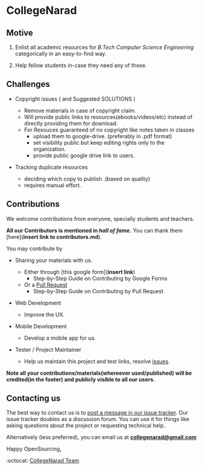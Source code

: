 # CollegeNarad

## Motive
1. Enlist all academic resources for _B.Tech Computer Science Engineering_ categorically in an easy-to-find way.

2. Help fellow students in-case they need any of these.

## Challenges
* Copyright issues ( and Suggested SOLUTIONS )

    * Remove materials in case of copyright claim.
    * Will provide public links to resources(ebooks/videos/etc) instead of directly providing them for download.
    * For Resouces guaranteed of no copyright like notes taken in classes
        * upload them to google-drive. (preferably in .pdf format)
        * set visibility public but keep editing rights only to the organization.
        * provide public google drive link to users.


* Tracking duplicate resources

    * deciding which copy to publish .(based on quality)
    * requires manual effort.

## Contributions

We welcome contributions from everyone, specially students and teachers.

__All our Contributors is mentioned in _hall of fame_.__
You can thank them [here](**insert link to contributors.md**).

You may contribute by
* Sharing your materials with us.
    * Either through [this google form](**insert link**)
        * Step-by-Step Guide on Contributing by Google Forms
    * Or a [Pull Request](https://github.com/collegenarad/CollegeNarad/pulls)
        * Step-by-Step Guide on Contributing by Pull Request


* Web Development
    * Improve the UX.


* Mobile Development
    * Develop a mobile app for us.


* Tester / Project Maintainer
    * Help us maintain this project and test links, resolve [issues](https://github.com/collegenarad/CollegeNarad/issues).


__Note all your contributions/materials(whereever used/published) will be credited(in the footer) and publicly visible to all our users.__

## Contacting us

The best way to contact us is to [post a message in our issue tracker](https://github.com/collegenarad/CollegeNarad/issues). Our issue tracker doubles as a discussion forum. You can use it for things like asking questions about the project or requesting technical help.

Alternatively (less preferred), you can email us at **collegenarad@gmail.com**

Happy OpenSourcing,

:octocat: [CollegeNarad Team](https://collegenarad-eb12d.firebaseapp.com/)
